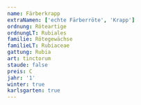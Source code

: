 ```yaml
---
name: Färberkrapp
extraNamen: ['echte Färberröte', 'Krapp']
ordnung: Röteartige
ordnungLT: Rubiales
familie: Rötegewächse
familieLT: Rubiaceae
gattung: Rubia
art: tinctorum
staude: false
preis: C
jahr: '1'
winter: true
karlsgarten: true
---
```

